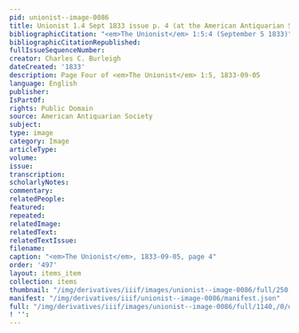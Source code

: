 ```yaml
---
pid: unionist--image-0086
title: Unionist 1.4 Sept 1833 issue p. 4 (at the American Antiquarian Society).tif
bibliographicCitation: "<em>The Unionist</em> 1:5:4 (September 5 1833)"
bibliographicCitationRepublished: 
fullIssueSequenceNumber: 
creator: Charles C. Burleigh
dateCreated: '1833'
description: Page Four of <em>The Unionist</em> 1:5, 1833-09-05
language: English
publisher: 
IsPartOf: 
rights: Public Domain
source: American Antiquarian Society
subject: 
type: image
category: Image
articleType: 
volume: 
issue: 
transcription: 
scholarlyNotes: 
commentary: 
relatedPeople: 
featured: 
repeated: 
relatedImage: 
relatedText: 
relatedTextIssue: 
filename: 
caption: "<em>The Unionist</em>, 1833-09-05, page 4"
order: '497'
layout: items_item
collection: items
thumbnail: "/img/derivatives/iiif/images/unionist--image-0086/full/250,/0/default.jpg"
manifest: "/img/derivatives/iiif/unionist--image-0086/manifest.json"
full: "/img/derivatives/iiif/images/unionist--image-0086/full/1140,/0/default.jpg"
! '': 
---
```

